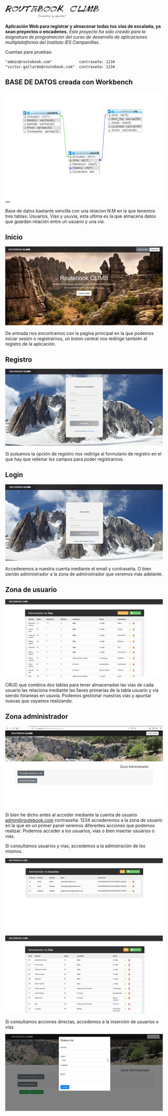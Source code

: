 ![](screenshots/logo%202.png)


**Aplicación Web para registrar y almacenar todas tus vías de escalada, ya sean proyectos o encadenes.**
_Este proyecto ha sido creado para la asignatura de programación del curso de desarrollo de aplicaciones multiplataforma
del Instituto IES Campanillas._

Cuentas para pruebas:

```
"admin@routebook.com"            contraseña: 1234                   
"victor.gallardo@routebook.com"  contraseña: 1234
```

## BASE DE DATOS creada con **Workbench**

![](screenshots/bbdd.png)

Base de datos bastante sencilla con una relacion N:M en la que tenemos tres tablas: Usuarios, Vías y usuvia, esta ultima 
es la que almacena datos que guardan relación entre un usuario y una vía.

## Inicio

![](screenshots/c1.png)

De entrada nos encontramos con la pagina principal en la que podemos iniciar sesión o registrarnos, un boton central nos redirige 
también al registro de la aplicación.

## Registro

![](screenshots/c3.png)

Si pulsamos la opción de registro nos redirige al formulario de registro en el que hay que rellenar los campos para poder registrarnos.

## Login 

![](screenshots/c2.png)

Accederemos a nuestra cuenta mediante el email y contraseña. O bien siendo administrador a la zona de administrador que veremos más adelante.

## Zona de usuario

![](screenshots/c4.png)

CRUD que combina dos tablas para tener almacenadas las vias de cada usuario las relaciona mediante las llaves primarias de la tabla usuario y via siendo foraneas en usuvia. Podemos gestionar nuestras vías y apuntar nuevas que vayamos realizando.

## Zona administrador

![](screenshots/c5.png)

Si bien he dicho antes al acceder mediante la cuenta de usuario admin@routebook.com contraseña: 1234 accederemos a la zona de usuario en la que en un primer panel veremos diferentes acciones que podemos realizar. Podemos acceder a los usuarios, vias o bien insertar usuarios o vias.

Si consultamos usuarios y vias, accedemos a la admistración de los mismos.

![](screenshots/c6.png)
![](screenshots/c7.png)

Si consultamos acciones directas, accedemos a la inserción de usuarios o vías.

![](screenshots/c8.png)







                      






